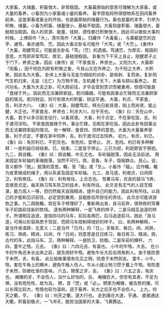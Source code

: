 大家畜，大储蓄，积畜很大，非常稳固。
大畜最原始的意思可理解为大家畜，或大量的畜养，小畜则为小家畜或小量的畜养。
畜字原指将所得猎物系在田间畜养起来，这是家畜或畜业的开始，也是最原始的储蓄行为。畜也是蓄的本字，引申为积聚、储蓄。小畜为积畜、储蓄很小，基础不稳固。大畜则是积畜、储蓄很大，基础相当稳固。指人的资源、能量、钱财、德性都已积聚很大，因此可以做些大事的时候。
上博简作「大」，清华简作「大䈞」，归藏作「大毒畜」， 与䈞都是竺的古字，通笃，毒亦通笃、竺。因此大畜古卦名可能作「大笃」或「大竺」。《彖传》「大畜，刚健笃实」可能是古卦名「笃」（竺）的遗痕。笃通竺，为厚实、稳固的意思。大笃即非常笃实、厚实，基础很稳固。
卦象为下干天上艮止，刚健君子止于门下，养贤之象，因此《彖传》说「不家食吉，养贤也」。又阳为大，大畜即「阳畜」，因干阳在内即有积聚之象，今艮山又在外养之，为干阳之大养，大积聚，因此名为大畜。
卦序上大畜与无妄为相综的对卦，是继剥、复而来。复卦阳气生机归来，无妄（无亡）为万物不死，生机藏于天下，大畜与颐以畜养之。
若问功名，大畜为大吉之卦，可大胆前往，才华会受到赏识而被重用，但很可能是「食禄于外」，因此而无法兼顾家庭。若问婚姻，可能有因事业忙碌而无法兼顾家庭的情况。若问财运，则可有很大的积蓄，财运亨通。
大畜，利贞，不家食，吉，利涉大川。
《彖》曰：大畜，刚健笃实，辉光日新其德，刚上而尚贤，能止健，大正也。不家食吉，养贤也；利涉大川，应乎天也。
《象》曰：天在山中，大畜。君子以多识前言往行，以畜其德。
大畜，利于贞定，不在家吃饭，吉。利于渡河涉险。
不家食因食碌于外，事业忙碌，无暇在家吃饭。因此此卦有因事业而无法兼顾家庭的情况。
另一解释，食音四，饲养的意思。大畜为大量畜养家畜，利于贞定，不要在家中饲养，吉。利于渡河过去饲养。
初九，有厉，利已。
《象》曰：有厉利已，不犯灾也。
有危险，宜停止。
厉，危险。利已有多种解释：一是利益已经结束。已，结束。二是宜于停止。三已为祀，利祀即宜于祭祀。
九二，舆说輹。
《象》曰：舆说輹，中无尤也。
车轮辐脱落，因此无法前进。
用来固定车轮轴的革绳脱落，当然不可行。舆，音鱼，车子，隐喻群众、民心。说，音义都作「脱」，脱落的意思。輹，音「服」或「负」。小畜作「辐」，应作輹。輹为皮革做成的绳子，用以系紧及固定车轮轴。
九三，良马逐，利艰贞，曰闲舆卫，利有攸往。
《象》曰：利有攸往，上合志也。
驾著马车，优良的骏马飞奔，宜艰苦贞定。每天熟习驾车防卫的技术，利有所往。
此爻言有志气的人技艺精湛，能力高人一等，但仍然每天自我精进，提升自己的能力，因此利有所往。以自己的才能和见识前往，必定受到重用，且能胜任所担任的责任。
此爻亦可能讲游牧之事。九二舆脱輹，现在车子修理好了，重新再出发，良马狂奔，很熟练的驾著车子赶路前往新的牧场。
逐有两种解释，一是飞奔的样子。二是马相互追逐的样子。所谓相互追逐，是指四马的马车，前后各两匹，后马追逐前马，因此「良马逐」可用以形容熟悉于驾驭，而把马车控制得很好的样子。
曰，有两种解释，一是当作发语辞，无意义；二是当作「日月」的「日」，言每天、每日。闲，闲熟，练习、熟练、精进。曰闲，作「日闲」则意思是日日练习，每日练习、精进。舆，古代的车，此指马车。卫，两种解释，一是防卫、防御。二是车前的横杆。
六四，童牛之牿，元吉。
《象》曰：六四元吉，有喜也。
小牛的牛牿，大吉。
在小牛的牛角还未长出来之前，就先绑好牛牿，避免牛长大后会用角刺人。由于能防患于未然，吉，有喜。
此比喻做事情有先见之明，防患于未然则吉。
童牛，小牛。牿，套在牛角上的横木，避免牛触人伤人。牛从小就让牠习惯于戴上牛牿，有防患于未然，防微杜渐的意味。
六五，豮豕之牙，吉。
《象》曰：六五之吉，有庆也。
阉猪的牙，不会伤人，没什么好怕的，吉。
阉猪巨大，但空有其表，不足为惧，没有危险性，故为吉。
豮，音「焚」或「必」。豮豕为阉猪，被去势的猪，可以长得比较大，性情也较为温和，适于畜养，长大之后牙也不会伤人。
上九，何天之衢，亨。
《象》曰：何天之衢，道大行也。
走到康庄大道，亨通。
直接通达天衢。积畜到极点，一飞冲天，能担当国家的大事，飞黄腾达。